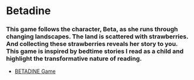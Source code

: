 # Betadine
### This game follows the character, Beta, as she runs through changing landscapes. The land is scattered with strawberries. And collecting these strawberries reveals her story to you. This game is inspired by bedtime stories I read as a child and highlight the transformative nature of reading.
* [BETADINE Game](https://tanvimishra.github.io/BitMapGame/)
